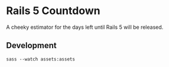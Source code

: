 # Rails 5 Countdown

A cheeky estimator for the days left until Rails 5 will be released.

## Development

```
sass --watch assets:assets
```

